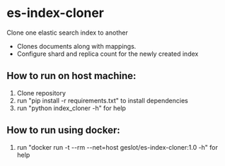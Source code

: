 es-index-cloner
===============

Clone one elastic search index to another

- Clones documents along with mappings.
- Configure shard and replica count for the newly created index

How to run on host machine:
----------------

1. Clone repository
2. run "pip install -r requirements.txt" to install dependencies
3. run "python index_cloner -h" for help

How to run using docker:
----------------

1. run "docker run -t --rm --net=host geslot/es-index-cloner:1.0 -h" for help
